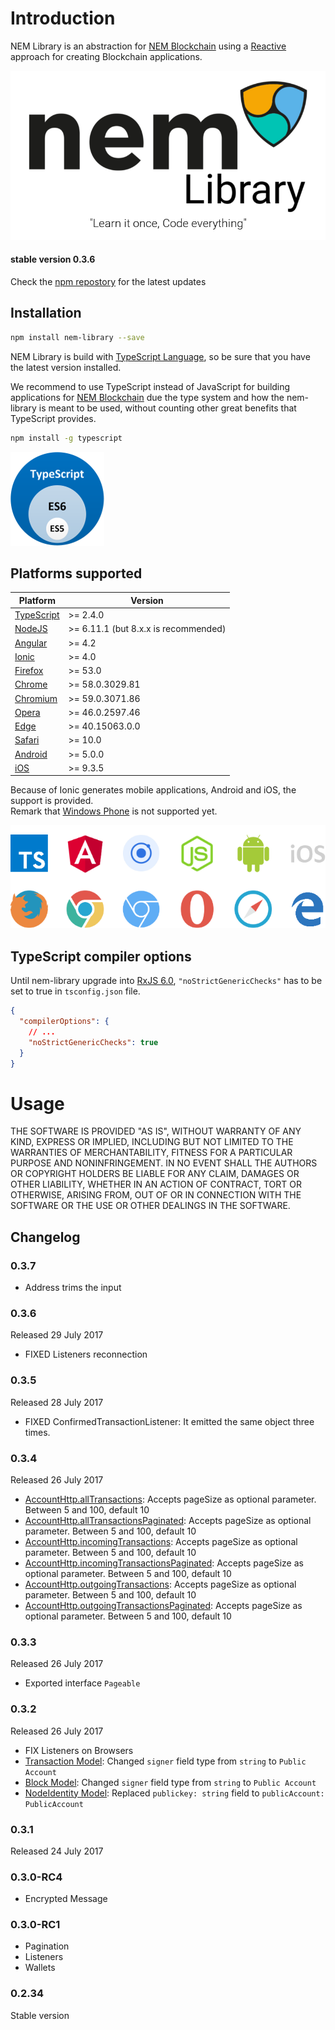 # Introduction

NEM Library is an abstraction for [NEM Blockchain][NEM-official] using a [Reactive](https://en.wikipedia.org/wiki/Reactive_programming) approach
for creating Blockchain applications.

![NEM Logo](img/Nem-Logomark.png)

#### stable version 0.3.6

Check the [npm repostory](https://www.npmjs.com/package/nem-library) for the latest updates

## Installation

```sh
npm install nem-library --save
```

NEM Library is build with [TypeScript Language][TS-lang], so be sure that you have 
the latest version installed.

We recommend to use TypeScript instead of JavaScript for building applications for 
[NEM Blockchain][NEM-official] due the type  system and how the nem-library is meant 
to be used, without counting other great benefits that TypeScript provides.

```sh
npm install -g typescript
```

![TypeScript Superset](img/typescript-superset.png)

## Platforms supported

| Platform | Version |
| ---      | ---     |
| [TypeScript][TS-lang] | \>= 2.4.0
| [NodeJS][NodeJS] | \>= 6.11.1 (but 8.x.x is recommended)|
| [Angular][Angular] | \>= 4.2 |
| [Ionic][Ionic] | \>= 4.0 |
| [Firefox][Firefox] | \>= 53.0|
| [Chrome][Chrome]| \>= 58.0.3029.81 |
| [Chromium][Chromium] | \>= 59.0.3071.86 |
| [Opera][Opera] | \>= 46.0.2597.46 |
| [Edge][Edge] | \>= 40.15063.0.0 | 
| [Safari][Safari] | \>= 10.0 |
| [Android](https://en.wikipedia.org/wiki/Android_(operating_system)) | \>= 5.0.0 |
| [iOS](https://en.wikipedia.org/wiki/IOS) | \>= 9.3.5 |

Because of Ionic generates mobile applications, Android and iOS, the support is provided.  
Remark that [Windows Phone](https://en.wikipedia.org/wiki/Windows_Phone) is not supported yet.
 
![Tech](img/technologies-supported.png)

## TypeScript compiler options

Until nem-library upgrade into [RxJS 6.0](https://www.npmjs.com/package/rxjs), `"noStrictGenericChecks"` has to be set to true in `tsconfig.json` file.

```json
{
  "compilerOptions": {
    // ...
    "noStrictGenericChecks": true
  }
}
```

# Usage

THE SOFTWARE IS PROVIDED "AS IS", WITHOUT WARRANTY OF ANY KIND, EXPRESS OR
IMPLIED, INCLUDING BUT NOT LIMITED TO THE WARRANTIES OF MERCHANTABILITY, FITNESS
FOR A PARTICULAR PURPOSE AND NONINFRINGEMENT. IN NO EVENT SHALL THE AUTHORS OR
COPYRIGHT HOLDERS BE LIABLE FOR ANY CLAIM, DAMAGES OR OTHER LIABILITY, WHETHER
IN AN ACTION OF CONTRACT, TORT OR OTHERWISE, ARISING FROM, OUT OF OR IN
CONNECTION WITH THE SOFTWARE OR THE USE OR OTHER DEALINGS IN THE SOFTWARE.

## Changelog

### 0.3.7

- Address trims the input

### 0.3.6

Released 29 July 2017

- FIXED Listeners reconnection

### 0.3.5

Released 28 July 2017

- FIXED ConfirmedTransactionListener: It emitted the same object three times.

### 0.3.4

Released 26 July 2017

- [AccountHttp.allTransactions](https://nemlibrary.com/documentation/account/#accounthttp-definition): Accepts pageSize as optional parameter. Between 5 and 100, default 10
- [AccountHttp.allTransactionsPaginated](https://nemlibrary.com/documentation/account/#accounthttp-definition): Accepts pageSize as optional parameter. Between 5 and 100, default 10
- [AccountHttp.incomingTransactions](https://nemlibrary.com/documentation/account/#accounthttp-definition): Accepts pageSize as optional parameter. Between 5 and 100, default 10
- [AccountHttp.incomingTransactionsPaginated](https://nemlibrary.com/documentation/account/#accounthttp-definition): Accepts pageSize as optional parameter. Between 5 and 100, default 10
- [AccountHttp.outgoingTransactions](https://nemlibrary.com/documentation/account/#accounthttp-definition): Accepts pageSize as optional parameter. Between 5 and 100, default 10
- [AccountHttp.outgoingTransactionsPaginated](https://nemlibrary.com/documentation/account/#accounthttp-definition): Accepts pageSize as optional parameter. Between 5 and 100, default 10

### 0.3.3

Released 26 July 2017

- Exported interface `Pageable`

### 0.3.2

Released 26 July 2017

- FIX Listeners on Browsers
- [Transaction Model](https://nemlibrary.com/documentation/transaction/#transaction): Changed `signer` field type from `string` to `Public Account`
- [Block Model](https://nemlibrary.com/documentation/blockchain/#block): Changed `signer` field type from `string` to `Public Account`
- [NodeIdentity Model](https://nemlibrary.com/documentation/node/#node): Replaced `publickey: string` field to `publicAccount: PublicAccount`

### 0.3.1

Released 24 July 2017

### 0.3.0-RC4

- Encrypted Message

### 0.3.0-RC1

- Pagination
- Listeners
- Wallets

### 0.2.34

Stable version

[TS-lang]: https://www.typescriptlang.org/
[NodeJS]: https://nodejs.org/en/
[Angular]: https://angular.io/
[Ionic]: http://ionicframework.com/
[NEM-official]: https://nem.io
[Firefox]: https://www.mozilla.org/en-US/firefox/new/
[Chrome]: https://www.google.com/chrome/index.html
[Chromium]: http://www.chromium.org/Home
[Opera]: http://www.opera.com/
[Edge]: https://www.microsoft.com/en-us/windows/microsoft-edge
[Safari]: https://www.apple.com/safari/